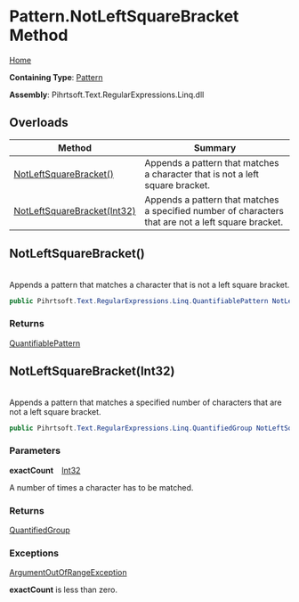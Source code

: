 # Pattern\.NotLeftSquareBracket Method

[Home](../../../../../../README.md)

**Containing Type**: [Pattern](../README.md)

**Assembly**: Pihrtsoft\.Text\.RegularExpressions\.Linq\.dll

## Overloads

| Method | Summary |
| ------ | ------- |
| [NotLeftSquareBracket()](#Pihrtsoft_Text_RegularExpressions_Linq_Pattern_NotLeftSquareBracket) | Appends a pattern that matches a character that is not a left square bracket\. |
| [NotLeftSquareBracket(Int32)](#Pihrtsoft_Text_RegularExpressions_Linq_Pattern_NotLeftSquareBracket_System_Int32_) | Appends a pattern that matches a specified number of characters that are not a left square bracket\. |

## NotLeftSquareBracket\(\) <a id="Pihrtsoft_Text_RegularExpressions_Linq_Pattern_NotLeftSquareBracket"></a>

\
Appends a pattern that matches a character that is not a left square bracket\.

```csharp
public Pihrtsoft.Text.RegularExpressions.Linq.QuantifiablePattern NotLeftSquareBracket()
```

### Returns

[QuantifiablePattern](../../QuantifiablePattern/README.md)

## NotLeftSquareBracket\(Int32\) <a id="Pihrtsoft_Text_RegularExpressions_Linq_Pattern_NotLeftSquareBracket_System_Int32_"></a>

\
Appends a pattern that matches a specified number of characters that are not a left square bracket\.

```csharp
public Pihrtsoft.Text.RegularExpressions.Linq.QuantifiedGroup NotLeftSquareBracket(int exactCount)
```

### Parameters

**exactCount** &ensp; [Int32](https://docs.microsoft.com/en-us/dotnet/api/system.int32)

A number of times a character has to be matched\.

### Returns

[QuantifiedGroup](../../QuantifiedGroup/README.md)

### Exceptions

[ArgumentOutOfRangeException](https://docs.microsoft.com/en-us/dotnet/api/system.argumentoutofrangeexception)

**exactCount** is less than zero\.

